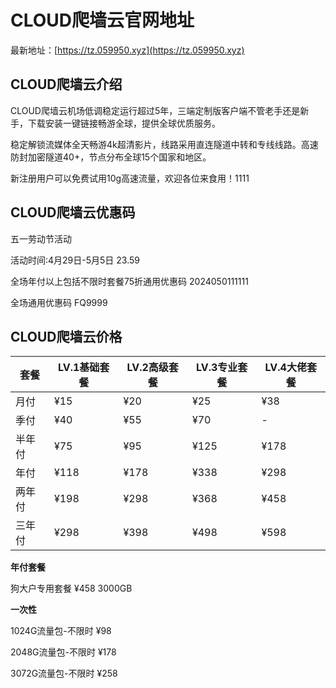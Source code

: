 # CLOUD爬墙云官网地址

最新地址：[https://tz.059950.xyz](https://tz.059950.xyz)

## CLOUD爬墙云介绍

CLOUD爬墙云机场低调稳定运行超过5年，三端定制版客户端不管老手还是新手，下载安装一键链接畅游全球，提供全球优质服务。

稳定解锁流媒体全天畅游4k超清影片，线路采用直连隧道中转和专线线路。高速防封加密隧道40+，节点分布全球15个国家和地区。

新注册用户可以免费试用10g高速流量，欢迎各位来食用！1111

## CLOUD爬墙云优惠码

五一劳动节活动

活动时间:4月29日-5月5日 23.59

全场年付以上包括不限时套餐75折通用优惠码 2024050111111

全场通用优惠码 FQ9999

## CLOUD爬墙云价格

|套餐|LV.1基础套餐|LV.2高级套餐|LV.3专业套餐|LV.4大佬套餐|
|----|----|----|----|----|
|月付|¥15|¥20|¥25|¥38|
|季付|¥40|¥55|¥70|-|
|半年付|¥75|¥95|¥125|¥178|
|年付|¥118|¥178|¥338|¥298|
|两年付|¥198|¥298|¥368|¥458|
|三年付|¥298|¥398|¥498|¥598|

**年付套餐**

狗大户专用套餐 ¥458 3000GB

**一次性**

1024G流量包-不限时 ¥98

2048G流量包-不限时 ¥178

3072G流量包-不限时 ¥258
